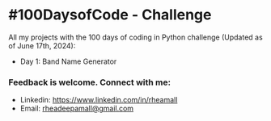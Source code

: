 # #100DaysofCode - Challenge
All my projects with the 100 days of coding in Python challenge (Updated as of June 17th, 2024):
  - Day 1: Band Name Generator

### Feedback is welcome. Connect with me:
- Linkedin: https://www.linkedin.com/in/rheamall
- Email: rheadeepamall@gmail.com
